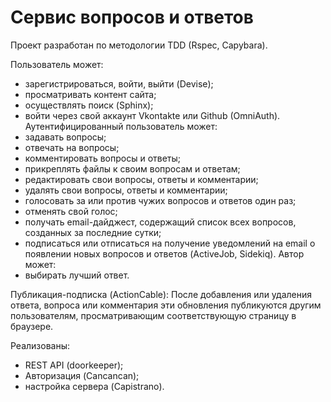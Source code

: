 # Сервис вопросов и ответов

Проект разработан по методологии TDD (Rspec, Capybara).

Пользователь может:
  - зарегистрироваться, войти, выйти (Devise);
  - просматривать контент сайта;
  - осуществлять поиск (Sphinx);
  - войти через свой аккаунт Vkontakte или Github (OmniAuth).
Аутентифицированный пользователь может:
  - задавать вопросы;
  - отвечать на вопросы;
  - комментировать вопросы и ответы;
  - прикреплять файлы к своим вопросам и ответам;
  - редактировать свои вопросы, ответы и комментарии;
  - удалять свои вопросы, ответы и комментарии;
  - голосовать за или против чужих вопросов и ответов один раз;
  - отменять свой голос;
  - получать email-дайджест, содержащий список всех вопросов, созданных за последние сутки;
  - подписаться или отписаться на получение уведомлений на email о появлении новых вопросов и ответов (ActiveJob, Sidekiq).
Автор может:
  - выбирать лучший ответ.
  
Публикация-подписка (ActionCable):
  После добавления или удаления ответа, вопроса или комментария эти обновления публикуются другим пользователям, просматривающим соответствующую страницу в браузере.

Реализованы:
  - REST API (doorkeeper);
  - Авторизация (Cancancan);
  - настройка сервера (Capistrano).

